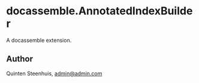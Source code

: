 # docassemble.AnnotatedIndexBuilder

A docassemble extension.

## Author

Quinten Steenhuis, admin@admin.com


